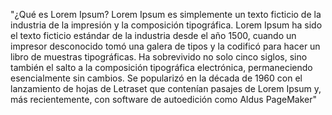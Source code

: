 "¿Qué es Lorem Ipsum? Lorem Ipsum es simplemente un texto ficticio de la 
industria de la impresión y la composición tipográfica. Lorem Ipsum ha 
sido el texto ficticio estándar de la industria desde el año 1500, 
cuando un impresor desconocido tomó una galera de tipos y la codificó 
para hacer un libro de muestras tipográficas. 
Ha sobrevivido no solo cinco siglos, 
sino también el salto a la composición tipográfica electrónica, 
permaneciendo esencialmente sin cambios. 
Se popularizó en la década de 1960 con el 
lanzamiento de hojas de Letraset que contenían pasajes de Lorem Ipsum 
y, más recientemente, con software de autoedición como Aldus PageMaker"
